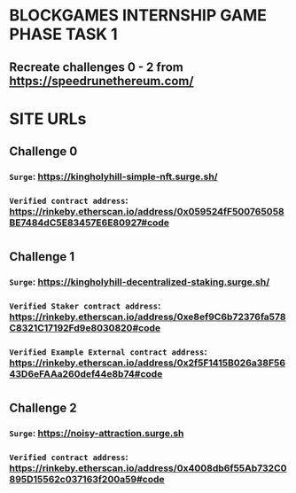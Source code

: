 # BLOCKGAMES INTERNSHIP GAME PHASE TASK 1

## Recreate challenges 0 - 2 from https://speedrunethereum.com/
#
#  SITE  URLs


## Challenge 0 
###   **`Surge`**:   https://kingholyhill-simple-nft.surge.sh/   
###   **`Verified contract address`**: https://rinkeby.etherscan.io/address/0x059524fF500765058BE7484dC5E83457E6E80927#code

#
## Challenge 1 
###   **`Surge`**:   https://kingholyhill-decentralized-staking.surge.sh/ 
###   **`Verified Staker contract address`**: https://rinkeby.etherscan.io/address/0xe8ef9C6b72376fa578C8321C17192Fd9e8030820#code
###   **`Verified Example External contract address`**: https://rinkeby.etherscan.io/address/0x2f5F1415B026a38F5643D6eFAAa260def44e8b74#code

#

## Challenge 2 
###   **`Surge`**:   https://noisy-attraction.surge.sh
###   **`Verified contract address`**: https://rinkeby.etherscan.io/address/0x4008db6f55Ab732C0895D15562c037163f200a59#code